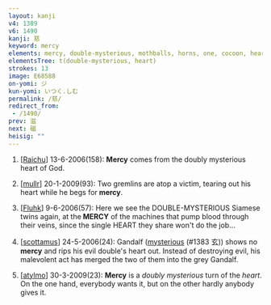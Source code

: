 ```yaml
---
layout: kanji
v4: 1389
v6: 1490
kanji: 慈
keyword: mercy
elements: mercy, double-mysterious, mothballs, horns, one, cocoon, heart, cocoon2
elementsTree: t(double-mysterious, heart)
strokes: 13
image: E68588
on-yomi: ジ
kun-yomi: いつく.しむ
permalink: /慈/
redirect_from:
 - /1490/
prev: 滋
next: 磁
heisig: ""
---
```


1) [<a href="http://kanji.koohii.com/profile/Raichu">Raichu</a>] 13-6-2006(158): <strong>Mercy</strong> comes from the doubly mysterious heart of God.

2) [<a href="http://kanji.koohii.com/profile/mullr">mullr</a>] 20-1-2009(93): Two gremlins are atop a victim, tearing out his heart while he begs for<strong> mercy</strong>.

3) [<a href="http://kanji.koohii.com/profile/Fluhk">Fluhk</a>] 9-6-2006(57): Here we see the DOUBLE-MYSTERIOUS Siamese twins again, at the<strong> MERCY</strong> of the machines that pump blood through their veins, since the single HEART they share won&#039;t do the job...

4) [<a href="http://kanji.koohii.com/profile/scottamus">scottamus</a>] 24-5-2006(24): Gandalf (<a href="../v4/1383.html">mysterious</a> (#1383 玄)) shows no<strong> mercy</strong> and rips his evil double&#039;s heart out. Instead of destroying evil, his malevolent act has merged the two of them into the grey Gandalf.

5) [<a href="http://kanji.koohii.com/profile/atylmo">atylmo</a>] 30-3-2009(23): <strong>Mercy</strong> is a <em>doubly mysterious</em> turn of the <em>heart</em>. On the one hand, everybody wants it, but on the other hardly anybody gives it.

